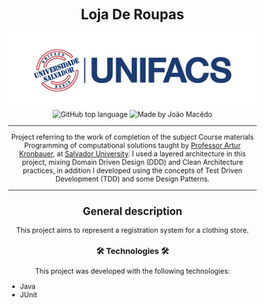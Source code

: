 <div align="center">
   <h1> Loja De Roupas </h1>
   <img alt="Salvador University" src="./assets/unifacsLogo.png" />
   <img alt="GitHub top language" src="https://img.shields.io/github/languages/top/joaomacedx/lojaDeRoupas?style=flat" >
   <img alt="Made by João Macêdo" src="https://img.shields.io/badge/made%20by-João%20Macêdo-blue">
   <hr>
  <p>Project referring to the work of completion of the subject Course materials Programming of computational solutions taught by <a href="https://github.com/arturKronbauer">Professor Artur Kronbauer</a>, at <a href="https://www.unifacs.br">Salvador University</a>. I used a layered architecture in this project, mixing Domain Driven Design (DDD) and Clean Architecture practices, in addition I developed using the concepts of Test Driven Development (TDD) and some Design Patterns.</p>
   <hr>
   <h2>General description</h2>
<p>This project aims to represent a registration system for a clothing store.</p>
 </div>
 <div align="center">
   <h3> 🛠 Technologies 🛠 </h3>
   <p>This project was developed with the following technologies:</p>
</div>
<ul>
  <li>Java</li>
  <li>JUnit</li>
</ul>

